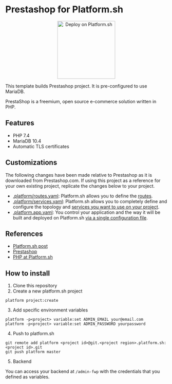 # Prestashop for Platform.sh

<p align="center">
<a href="https://console.platform.sh/projects/create-project?template=https://raw.githubusercontent.com/platformsh/template-builder/master/templates/prestashop/.platform.template.yaml&utm_content=prestashop&utm_source=github&utm_medium=button&utm_campaign=deploy_on_platform">
    <img src="https://platform.sh/images/deploy/lg-blue.svg" alt="Deploy on Platform.sh" width="180px" />
</a>
</p>

This template builds Prestashop project.  It is pre-configured to use MariaDB.

PrestaShop is a freemium, open source e-commerce solution written in PHP.

## Features

* PHP 7.4
* MariaDB 10.4
* Automatic TLS certificates

## Customizations

The following changes have been made relative to Prestashop as it is downloaded from Prestashop.com. If using this project as a reference for your own existing project, replicate the changes below to your project.

* [.platform/routes.yaml](.platform/routes.yaml): Platform.sh allows you to define the [routes](https://docs.platform.sh/configuration/routes.html).
* [.platform/services.yaml](.platform/services.yaml):  Platform.sh allows you to completely define and configure the topology and [services you want to use on your project](https://docs.platform.sh/configuration/services.html).
* [.platform.app.yaml](.platform.app.yaml): You control your application and the way it will be built and deployed on Platform.sh [via a single configuration file](https://docs.platform.sh/configuration/app-containers.html).


## References

* [Platform.sh post](https://platform.sh/blog/2019/java-hello-world-at-platform.sh/)
* [Prestashop](https://www.prestashop.com/en)
* [PHP at Platform.sh](https://docs.platform.sh/languages/php.html)

## How to install

1. Clone this repository
2. Create a new platform.sh project

```
platform project:create
```

3. Add specific environment variables

```
platform -p<project> variable:set ADMIN_EMAIL your@email.com
platform -p<project> variable:set ADMIN_PASSWORD yourpassword
```

4. Push to platform.sh

```
git remote add platform <project id>@git.<project region>.platform.sh:<project id>.git
git push platform master
```

5. Backend

You can access your backend at `/admin-fwp` with the credentials that you defined as variables.
